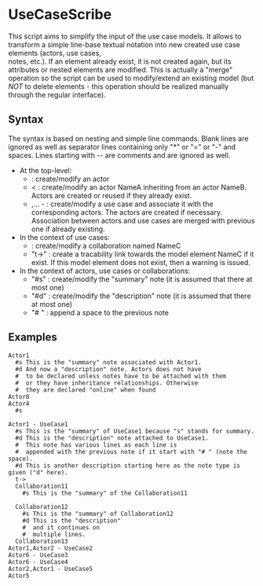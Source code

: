 UseCaseScribe
=============
This script aims to simplify the input of the use case models. It allows to transform a simple line-base textual notation into new created use case elements (actors, use cases,  
notes, etc.). If an element already exist, it is not created again, but its attributes or nested elements are modified. This is actually a "merge" operation so the script can be used to modify/extend an existing model (but *NOT* to delete elements - this operation should be realized manually through the regular interface). 

Syntax
------
The syntax is based on nesting and simple line commands. Blank lines are ignored as well as separator lines containing only "*" or "=" or "-" and spaces. Lines starting with -- are comments and are ignored as well.

* At the top-level:
  * <NameA> : create/modify an actor
  * <NameA> < <NameB> : create/modify an actor NameA inheriting from an actor NameB. Actors are created or reused if they already exist.
  * <NameA1>,<NameA2>...<NameAn> - <NameCU> : create/modify a use case and associate it with the corresponding actors. The actors are created if necessary. Association between actors and use cases are merged with previous one if already existing.
* In the context of use cases:
  * <NameC> : create/modify a collaboration named NameC
  * "t->" <NameC> : create a tracability link towards the model element NameC if it exist. If this model element does not exist, then a warning is issued.
* In the context of actors, use cases or collaborations:
  * "#s" <text> : create/modify the "summary" note (it is assumed that there at most one)
  * "#d" <text> : create/modify the "description" note (it is assumed that there at most one)
  * "# " <text> : append a space to the previous note

Examples
--------

    Actor1
      #s This is the "summary" note associated with Actor1.
      #d And now a "description" note. Actors does not have
      #  to be declared unless notes have to be attached with them
      #  or they have inheritance relationships. Otherwise
      #  they are declared "online" when found
    Actor8  
    Actor4
      #s
     
    Actor1 - UseCase1
      #s This is the "summary" of UseCase1 because "s" stands for summary.
      #d This is the "description" note attached to UseCase1.
      #  This note has various lines as each line is
      #  appended with the previous note if it start with "# " (note the space).
      #d This is another description starting here as the note type is given ("d" here).
      t->
      Collaboration11
        #s This is the "summary" of the Collaboration11
        
      Collaboration12
        #s This is the "summary" of Collaboration12
        #d This is the "description" 
        #  and it continues on
        #  multiple lines.
      Collaboration13
    Actor1,Actor2 - UseCase2
    Actor6 - UseCase3
    Actor6 - UseCase4
    Actor2,Actor1 - UseCase5    
    Actor5
